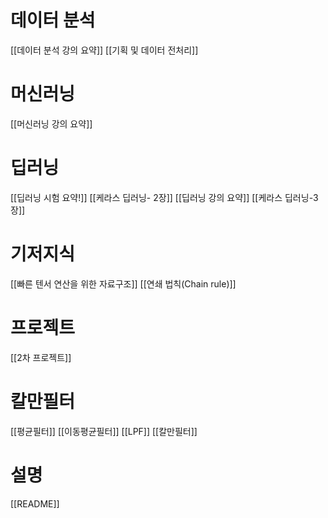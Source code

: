 # 데이터 분석
[[데이터 분석 강의 요약]]
[[기획 및 데이터 전처리]]

# 머신러닝
[[머신러닝 강의 요약]]

# 딥러닝
[[딥러닝 시험 요약!]]
[[케라스 딥러닝- 2장]]
[[딥러닝 강의 요약]]
[[케라스 딥러닝-3장]]

# 기저지식
[[빠른 텐서 연산을 위한 자료구조]]
[[연쇄 법칙(Chain rule)]]

# 프로젝트
[[2차 프로젝트]]

# 칼만필터
[[평균필터]]
[[이동평균필터]]
[[LPF]]
[[칼만필터]]



# 설명
[[README]]